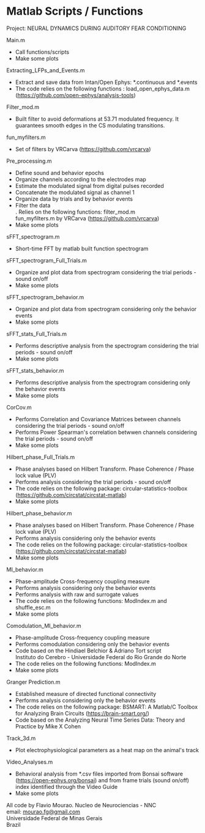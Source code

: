 # Matlab Scripts / Functions

Project: NEURAL DYNAMICS DURING AUDITORY FEAR CONDITIONING

Main.m<br />
- Call functions/scripts<br />
- Make some plots<br />

Extracting_LFPs_and_Events.m<br />
- Extract and save data from Intan/Open Ephys:  *.continuous and  *.events<br />
- The code relies on the following functions : load_open_ephys_data.m (https://github.com/open-ephys/analysis-tools)<br />

Filter_mod.m<br />
- Built filter to avoid deformations at 53.71 modulated frequency.  It guarantees smooth edges in the CS modulating transitions. <br />

fun_myfilters.m<br />
- Set of filters by VRCarva (https://github.com/vrcarva)<br />
   
Pre_processing.m<br />
- Define sound and behavior epochs<br />
- Organize channels according to the electrodes map<br />
- Estimate the modulated signal from digital pulses recorded <br />
- Concatenate the modulated signal as channel 1<br />
- Organize data by trials and by behavior events<br />
- Filter the data<br />
  . Relies on the following functions: filter_mod.m<br />
                                                          fun_myfilters.m by VRCarva (https://github.com/vrcarva)<br />
- Make some plots<br /> 

sFFT_spectrogram.m
- Short-time FFT by matlab built function spectrogram <br />

sFFT_spectrogram_Full_Trials.m
- Organize and plot data from spectrogram considering the trial periods - sound on/off<br />  
- Make some plots<br /> 

sFFT_spectrogram_behavior.m
- Organize and plot data from spectrogram considering only the behavior events<br />  
- Make some plots<br /> 

sFFT_stats_Full_Trials.m
- Performs descriptive analysis from the spectrogram considering the trial periods - sound on/off<br />
- Make some plots<br /> 

sFFT_stats_behavior.m
- Performs descriptive analysis from the spectrogram considering only the behavior events<br />
- Make some plots<br />

CorCov.m
- Performs Correlation and Covariance Matrices between channels considering the trial periods - sound on/off<br />
- Performs Power Spearman's correlation betwwen channels considering the trial periods - sound on/off<br />
- Make some plots<br /> 

Hilbert_phase_Full_Trials.m
- Phase analyses based on Hilbert Transform. Phase Coherence / Phase lock value (PLV) <br />
- Performs analysis considering the trial periods - sound on/off<br />
- The code relies on the following package: circular-statistics-toolbox  (https://github.com/circstat/circstat-matlab) <br />
- Make some plots<br /> 

Hilbert_phase_behavior.m
- Phase analyses based on Hilbert Transform. Phase Coherence / Phase lock value (PLV) <br />
- Performs analysis considering only the behavior events<br />
- The code relies on the following package: circular-statistics-toolbox  (https://github.com/circstat/circstat-matlab) <br />
- Make some plots<br /> 

MI_behavior.m
- Phase-amplitude Cross-frequency coupling measure<br />
- Performs analysis  considering only the behavior events<br />
- Performs analysis with raw and surrogate values<br />
- The code relies on the following functions: ModIndex.m and shuffle_esc.m<br />
- Make some plots<br /> 

Comodulation_MI_behavior.m
- Phase-amplitude Cross-frequency coupling measure<br />
- Performs comodulation considering only the behavior events<br />
- Code based on the Hindiael Belchior & Adriano Tort script<br />
  Instituto do Cerebro - Universidade Federal do Rio Grande do Norte<br />
- The code relies on the following functions: ModIndex.m <br />
- Make some plots<br /> 

Granger Prediction.m
- Established measure of directed functional connectivity <br />
- Performs analysis considering only the behavior events<br />
- The code relies on the following package: BSMART: A Matlab/C Toolbox for Analyzing Brain Circuits (https://brain-smart.org/)<br />
- Code based on the Analyzing Neural Time Series Data: Theory and Practice by Mike X Cohen<br />

Track_3d.m<br /> 
- Plot electrophysiological parameters as a heat map on the animal's track<br /> 

Video_Analyses.m<br /> 
- Behavioral analysis from *.csv files imported from Bonsai software (https://open-ephys.org/bonsai) and from frame trials (sound on/off) index identified through the Video Guide<br /> 
- Make some plots<br /> 

All code by Flavio Mourao. Nucleo de Neurociencias - NNC<br />
email: mourao.fg@gmail.com<br />
Universidade Federal de Minas Gerais<br />
Brazil<br />
